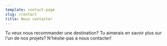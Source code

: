 ```yaml
---
template: contact-page
slug: /contact
title: Nous contacter
---
```

Tu veux nous recommander une destination? Tu aimerais en savoir plus sur l'un de nos projets? N'hésite-pas à nous contacter!